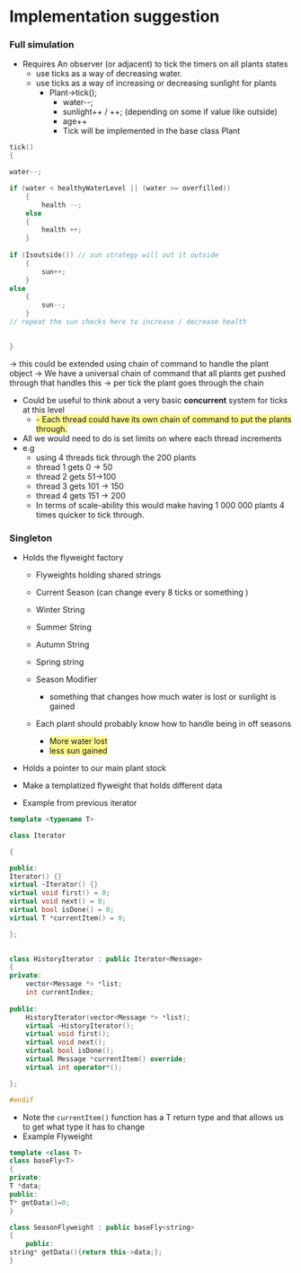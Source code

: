 # Implementation suggestion
### Full simulation 
- Requires An observer (or adjacent) to tick the timers on all plants states 
	- use ticks as a way of decreasing water.
	- use ticks as a way of increasing or decreasing sunlight for plants 
		- Plant->tick();
			- water--;
			- sunlight++ / ++; (depending on some if value like outside)
			- age++ 
			- Tick will be implemented in the base class Plant
```c++
tick()
{

water--;

if (water < healthyWaterLevel || (water >= overfilled))
	{
		health --;
	else
	{
		health ++;
	}
	
if (Isoutside()) // sun strategy will out it outside
	{ 
		sun++;
	}
else
	{
		sun--;
	}
// repeat the sun checks here to increase / decrease health

	
}
```

-> this could be extended using chain of command to handle the plant object 
	-> We have a universal chain of command that all plants get pushed through that handles this 
-> per tick the plant goes through the chain 
- Could be useful to think about a very basic **concurrent** system for ticks at this level
	- <span style="background:#fff88f">- Each thread could have its own chain of command to put the plants through. </span>
- All we would need to do is set limits on where each thread increments 
- e.g 
	- using 4 threads tick through the 200 plants 
	- thread 1 gets 0 -> 50 
	- thread 2 gets 51->100
	- thread 3 gets 101 -> 150
	- thread 4 gets 151 -> 200
	- In terms of scale-ability this would make having 1 000 000 plants 4 times quicker to tick through. 


### Singleton
- Holds the flyweight factory 
	- Flyweights holding shared strings 
	- Current Season (can change every 8 ticks or something )
	
	- Winter String 
	- Summer String 
	- Autumn String
	- Spring string 

	- Season Modifier 
		- something that changes how much water is lost or sunlight is gained
	- Each plant should probably know how to handle being in off seasons 
		- <span style="background:#fff88f">More water lost </span>
		- <span style="background:#fff88f">less sun gained</span> 

- Holds a pointer to our main plant stock 
- Make a templatized flyweight that holds different data 
- Example from previous  iterator
```c++
template <typename T>

class Iterator

{

public:
Iterator() {}
virtual ~Iterator() {}
virtual void first() = 0;
virtual void next() = 0;
virtual bool isDone() = 0;
virtual T *currentItem() = 0;

};
```

```c++
 
class HistoryIterator : public Iterator<Message>
{
private:
	vector<Message *> *list; 
	int currentIndex; 
	
public:
	HistoryIterator(vector<Message *> *list);
	virtual ~HistoryIterator();
	virtual void first();
	virtual void next();
	virtual bool isDone();
	virtual Message *currentItem() override;
	virtual int operator*();

}; 

#endif
```
- Note the `currentItem()` function has a T return type and that allows us to get what type it has to change
- Example Flyweight 

```c++
template <class T>
class baseFly<T>
{
private:
T *data;
public:
T* getData()=0;
}

class SeasonFlyweight : public baseFly<string>
{
	public:
string* getData(){return this->data;};
}
```
